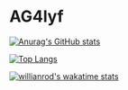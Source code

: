 # AG4lyf

[![Anurag's GitHub stats](https://github-readme-stats.vercel.app/api?username=AG4lyf&count_private=true&show_icons=true&theme=radical)](https://github.com/anuraghazra/github-readme-stats)

[![Top Langs](https://github-readme-stats.vercel.app/api/top-langs/?username=AG4lyf&theme=radical)](https://github.com/anuraghazra/github-readme-stats)

[![willianrod's wakatime stats](https://github-readme-stats.vercel.app/api/wakatime?username=AG4lyf&theme=radical)](https://github.com/anuraghazra/github-readme-stats)
